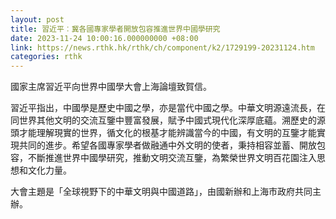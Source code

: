 ```yaml
---
layout: post
title: 習近平︰冀各國專家學者開放包容推進世界中國學研究
date: 2023-11-24 10:00:16.000000000 +08:00
link: https://news.rthk.hk/rthk/ch/component/k2/1729199-20231124.htm
categories: rthk
---
```


國家主席習近平向世界中國學大會上海論壇致賀信。

習近平指出，中國學是歷史中國之學，亦是當代中國之學。中華文明源遠流長，在同世界其他文明的交流互鑒中豐富發展，賦予中國式現代化深厚底蘊。溯歷史的源頭才能理解現實的世界，循文化的根基才能辨識當今的中國，有文明的互鑒才能實現共同的進步。希望各國專家學者做融通中外文明的使者，秉持相容並蓄、開放包容，不斷推進世界中國學研究，推動文明交流互鑒，為繁榮世界文明百花園注入思想和文化力量。

大會主題是「全球視野下的中華文明與中國道路」，由國新辦和上海市政府共同主辦。
